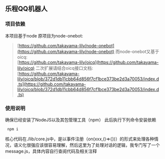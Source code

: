 ## 乐程QQ机器人

### 项目依赖
本项目基于node
原项目为node-onebot:<br>
>[https://github.com/takayama-lily/node-onebot](https://github.com/takayama-lily/node-onebot)
而node-onebot又基于oicq:<br>
> [https://github.com/takayama-lily/oicq](https://github.com/takayama-lily/oicq)
二次扩展请结合oicq接口文档:<br>
> [https://github.com/takayama-lily/oicq/blob/372d1db11cbb64d856f7cf1bce373be2d3a70053/index.d.ts](https://github.com/takayama-lily/oicq/blob/372d1db11cbb64d856f7cf1bce373be2d3a70053/index.d.ts)

### 使用说明
确保已经安装了NodeJS以及其包管理工具（npm）
此后执行下列命令安装依赖

```node
 npm i  
```

核心代码在./lib/core.js中，是以事件注册（on(xxx,()=>{})）的形式来处理各种情况，语义化很强应该很容易理解，然后这里为了处理对话的逻辑，我专门写了一个message.js，具体内容自行查阅代码及相关注释